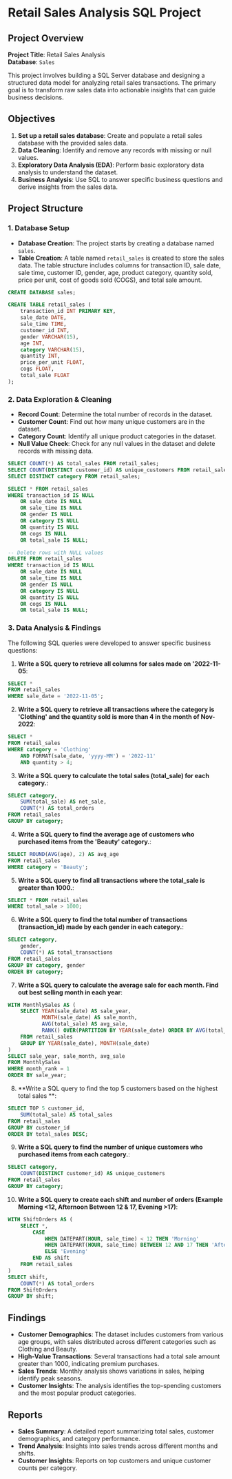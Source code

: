 # Retail Sales Analysis SQL Project

## Project Overview

**Project Title**: Retail Sales Analysis   
**Database**: `Sales`

This project involves building a SQL Server database and designing a structured data model for analyzing retail sales transactions. The primary goal is to transform raw sales data into actionable insights that can guide business decisions.

## Objectives

1. **Set up a retail sales database**: Create and populate a retail sales database with the provided sales data.
2. **Data Cleaning**: Identify and remove any records with missing or null values.
3. **Exploratory Data Analysis (EDA)**: Perform basic exploratory data analysis to understand the dataset.
4. **Business Analysis**: Use SQL to answer specific business questions and derive insights from the sales data.

## Project Structure

### 1. Database Setup

- **Database Creation**: The project starts by creating a database named `sales`.
- **Table Creation**: A table named `retail_sales` is created to store the sales data. The table structure includes columns for transaction ID, sale date, sale time, customer ID, gender, age, product category, quantity sold, price per unit, cost of goods sold (COGS), and total sale amount.

```sql
CREATE DATABASE sales;

CREATE TABLE retail_sales (
    transaction_id INT PRIMARY KEY,
    sale_date DATE,
    sale_time TIME,
    customer_id INT,
    gender VARCHAR(15),
    age INT,
    category VARCHAR(15),
    quantity INT,
    price_per_unit FLOAT,
    cogs FLOAT,
    total_sale FLOAT
);
```

### 2. Data Exploration & Cleaning

- **Record Count**: Determine the total number of records in the dataset.
- **Customer Count**: Find out how many unique customers are in the dataset.
- **Category Count**: Identify all unique product categories in the dataset.
- **Null Value Check**: Check for any null values in the dataset and delete records with missing data.

```sql
SELECT COUNT(*) AS total_sales FROM retail_sales;
SELECT COUNT(DISTINCT customer_id) AS unique_customers FROM retail_sales;
SELECT DISTINCT category FROM retail_sales;

SELECT * FROM retail_sales
WHERE transaction_id IS NULL
    OR sale_date IS NULL
    OR sale_time IS NULL
    OR gender IS NULL
    OR category IS NULL
    OR quantity IS NULL
    OR cogs IS NULL
    OR total_sale IS NULL;

-- Delete rows with NULL values
DELETE FROM retail_sales
WHERE transaction_id IS NULL
    OR sale_date IS NULL
    OR sale_time IS NULL
    OR gender IS NULL
    OR category IS NULL
    OR quantity IS NULL
    OR cogs IS NULL
    OR total_sale IS NULL;
```

### 3. Data Analysis & Findings

The following SQL queries were developed to answer specific business questions:

1. **Write a SQL query to retrieve all columns for sales made on '2022-11-05**:
```sql
SELECT *
FROM retail_sales
WHERE sale_date = '2022-11-05';
```

2. **Write a SQL query to retrieve all transactions where the category is 'Clothing' and the quantity sold is more than 4 in the month of Nov-2022**:
```sql
SELECT * 
FROM retail_sales
WHERE category = 'Clothing'
    AND FORMAT(sale_date, 'yyyy-MM') = '2022-11'
    AND quantity > 4;
```

3. **Write a SQL query to calculate the total sales (total_sale) for each category.**:
```sql
SELECT category,
    SUM(total_sale) AS net_sale,
    COUNT(*) AS total_orders
FROM retail_sales
GROUP BY category;
```

4. **Write a SQL query to find the average age of customers who purchased items from the 'Beauty' category.**:
```sql
SELECT ROUND(AVG(age), 2) AS avg_age
FROM retail_sales
WHERE category = 'Beauty';
```

5. **Write a SQL query to find all transactions where the total_sale is greater than 1000.**:
```sql
SELECT * FROM retail_sales
WHERE total_sale > 1000;
```

6. **Write a SQL query to find the total number of transactions (transaction_id) made by each gender in each category.**:
```sql
SELECT category,
    gender,
    COUNT(*) AS total_transactions
FROM retail_sales
GROUP BY category, gender
ORDER BY category;
```

7. **Write a SQL query to calculate the average sale for each month. Find out best selling month in each year**:
```sql
WITH MonthlySales AS (
    SELECT YEAR(sale_date) AS sale_year,
           MONTH(sale_date) AS sale_month,
           AVG(total_sale) AS avg_sale,
           RANK() OVER(PARTITION BY YEAR(sale_date) ORDER BY AVG(total_sale) DESC) AS month_rank
    FROM retail_sales
    GROUP BY YEAR(sale_date), MONTH(sale_date)
)
SELECT sale_year, sale_month, avg_sale
FROM MonthlySales
WHERE month_rank = 1
ORDER BY sale_year;
```

8. **Write a SQL query to find the top 5 customers based on the highest total sales **:
```sql
SELECT TOP 5 customer_id,
    SUM(total_sale) AS total_sales
FROM retail_sales
GROUP BY customer_id
ORDER BY total_sales DESC;
```

9. **Write a SQL query to find the number of unique customers who purchased items from each category.**:
```sql
SELECT category,
    COUNT(DISTINCT customer_id) AS unique_customers
FROM retail_sales
GROUP BY category;
```

10. **Write a SQL query to create each shift and number of orders (Example Morning <12, Afternoon Between 12 & 17, Evening >17)**:
```sql
WITH ShiftOrders AS (
    SELECT *,
        CASE 
            WHEN DATEPART(HOUR, sale_time) < 12 THEN 'Morning'
            WHEN DATEPART(HOUR, sale_time) BETWEEN 12 AND 17 THEN 'Afternoon'
            ELSE 'Evening'
        END AS shift
    FROM retail_sales
)
SELECT shift,
    COUNT(*) AS total_orders
FROM ShiftOrders
GROUP BY shift;
```

## Findings

- **Customer Demographics**: The dataset includes customers from various age groups, with sales distributed across different categories such as Clothing and Beauty.
- **High-Value Transactions**: Several transactions had a total sale amount greater than 1000, indicating premium purchases.
- **Sales Trends**: Monthly analysis shows variations in sales, helping identify peak seasons.
- **Customer Insights**: The analysis identifies the top-spending customers and the most popular product categories.

## Reports

- **Sales Summary**: A detailed report summarizing total sales, customer demographics, and category performance.
- **Trend Analysis**: Insights into sales trends across different months and shifts.
- **Customer Insights**: Reports on top customers and unique customer counts per category.

